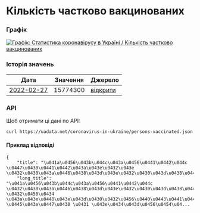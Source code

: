 # Кількість частково вакцинованих
### Графік
[ ![Графік: Статистика коронавірусу в Україні / Кількість частково вакцинованих](https://uadata.net/screen?459585&u=%2Fcoronavirus-in-ukraine%2Fpersons-vaccinated) ](https://uadata.net/coronavirus-in-ukraine/persons-vaccinated)

### Історія значень
| Дата | Значення | Джерело |
|---|---|---|
| [2022-02-27](https://uadata.net/coronavirus-in-ukraine/persons-vaccinated/2022-02-27+00%3A00%3A00) | 15774300 | [відкрити](https://covid19.who.int/data) |
### API
Щоб отримати ці дані по API:
```
curl https://uadata.net/coronavirus-in-ukraine/persons-vaccinated.json
```
#### Приклад відповіді 
```
{
    "title": "\u041a\u0456\u043b\u044c\u043a\u0456\u0441\u0442\u044c \u0447\u0430\u0441\u0442\u043a\u043e\u0432\u043e \u0432\u0430\u043a\u0446\u0438\u043d\u043e\u0432\u0430\u043d\u0438\u0445",
    "long_title": "\u041a\u0456\u043b\u044c\u043a\u0456\u0441\u0442\u044c \u0432\u0430\u043a\u0446\u0438\u043d\u043e\u0432\u0430\u043d\u0438\u0445 \u0432\u0456\u0434 \u043a\u043e\u0440\u043e\u043d\u0430\u0432\u0456\u0440\u0443\u0441\u0443 \u0445\u043e\u0447\u0430 \u0431 \u043e\u0434\u043d\u0456\u0454\u04...
```